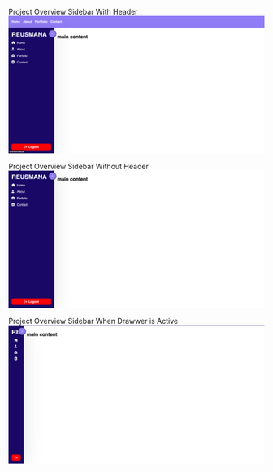 Project Overview Sidebar With Header
![Project Preview](screenshot/withheader.png)

Project Overview Sidebar Without Header
![Project Preview](screenshot/header.png)

Project Overview Sidebar When Drawwer is Active
![Project Preview](screenshot/drawwer.png)

